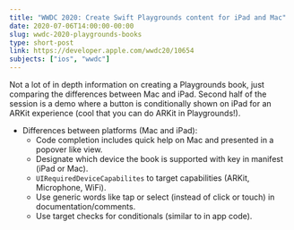 ```yaml
---
title: "WWDC 2020: Create Swift Playgrounds content for iPad and Mac"
date: 2020-07-06T14:00:00-00:00
slug: wwdc-2020-playgrounds-books
type: short-post
link: https://developer.apple.com/wwdc20/10654
subjects: ["ios", "wwdc"]
---
```


Not a lot of in depth information on creating a Playgrounds book, just comparing the differences between Mac and iPad. Second half of the session is a demo where a button is conditionally shown on iPad for an ARKit experience (cool that you can do ARKit in Playgrounds!).

* Differences between platforms (Mac and iPad):
    * Code completion includes quick help on Mac and presented in a popover like view.
    * Designate which device the book is supported with key in manifest (iPad or Mac).
    * `UIRequiredDeviceCapabilites` to target capabilities (ARKit, Microphone, WiFi).
    * Use generic words like tap or select (instead of click or touch) in documentation/comments.
    * Use target checks for conditionals (similar to in app code).